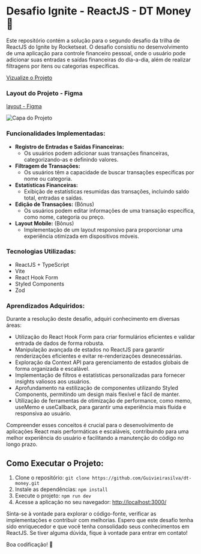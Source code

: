 # Desafio Ignite - ReactJS - DT Money 💸

Este repositório contém a solução para o segundo desafio da trilha de ReactJS do Ignite by Rocketseat. O desafio consistiu no desenvolvimento de uma aplicação para controle financeiro pessoal, onde o usuário pode adicionar suas entradas e saídas financeiras do dia-a-dia, além de realizar filtragens por itens ou categorias específicas.

[Vizualize o Projeto]()

### Layout do Projeto - Figma

[layout - Figma](https://www.figma.com/file/7cK8AorvpelkuopAHVhVyu/DT-Money-(Community)?type=design&node-id=42020-1622&mode=design&t=BO4dkQ3mjpZYupI8-0)

![Capa do Projeto]()

### Funcionalidades Implementadas:

- **Registro de Entradas e Saídas Financeiras:**
  - Os usuários podem adicionar suas transações financeiras, categorizando-as e definindo valores.
- **Filtragem de Transações:**
  - Os usuários têm a capacidade de buscar transações específicas por nome ou categoria.
- **Estatísticas Financeiras:**
  - Exibição de estatísticas resumidas das transações, incluindo saldo total, entradas e saídas.
- **Edição de Transações:** (Bônus)
  - Os usuários podem editar informações de uma transação específica, como nome, categoria ou preço.
- **Layout Mobile:** (Bônus)
  - Implementação de um layout responsivo para proporcionar uma experiência otimizada em dispositivos móveis.
  
### Tecnologias Utilizadas:

- ReactJS + TypeScript
- Vite
- React Hook Form
- Styled Components
- Zod

### Aprendizados Adquiridos:

Durante a resolução deste desafio, adquiri conhecimento em diversas áreas:

- Utilização do React Hook Form para criar formulários eficientes e validar entrada de dados de forma robusta.
- Manipulação avançada de estados no ReactJS para garantir renderizações eficientes e evitar re-renderizações desnecessárias.
- Exploração da Context API para gerenciamento de estados globais de forma organizada e escalável.
- Implementação de filtros e estatísticas personalizadas para fornecer insights valiosos aos usuários.
- Aprofundamento na estilização de componentes utilizando Styled Components, permitindo um design mais flexível e fácil de manter.
- Utilização de ferramentas de otimização de performance, como memo, useMemo e useCallback, para garantir uma experiência mais fluída e responsiva ao usuário.

Compreender esses conceitos é crucial para o desenvolvimento de aplicações React mais performáticas e escaláveis, contribuindo para uma melhor experiência do usuário e facilitando a manutenção do código no longo prazo.

## Como Executar o Projeto:

1. Clone o repositório: `git clone https://github.com/Guivieirasilva/dt-money.git`
2. Instale as dependências: `npm install`
3. Execute o projeto: `npm run dev`
4. Acesse a aplicação no seu navegador: [http://localhost:3000/](http://localhost:3000/)

Sinta-se à vontade para explorar o código-fonte, verificar as implementações e contribuir com melhorias. Espero que este desafio tenha sido enriquecedor e que você tenha consolidado seus conhecimentos em ReactJS. Se tiver alguma dúvida, fique à vontade para entrar em contato!

Boa codificação! 🚀
